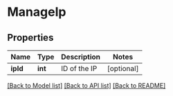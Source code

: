 # ManageIp

## Properties
Name | Type | Description | Notes
------------ | ------------- | ------------- | -------------
**ipId** | **int** | ID of the IP | [optional] 

[[Back to Model list]](../README.md#documentation-for-models) [[Back to API list]](../README.md#documentation-for-api-endpoints) [[Back to README]](../README.md)


